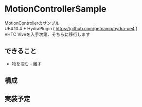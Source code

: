 # MotionControllerSample
MotionControllerのサンプル  
UE4.10.4 + HydraPlugin ( https://github.com/getnamo/hydra-ue4 )  
※HTC Viveを入手次第、そちらに移行します

## できること
- 物を掴む・離す  


## 構成


## 実装予定
